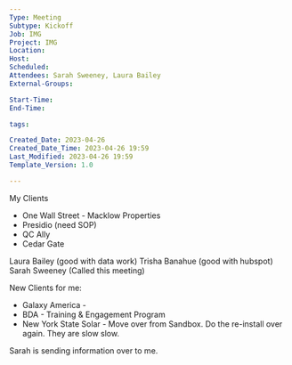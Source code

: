 ```yaml
---
Type: Meeting
Subtype: Kickoff
Job: IMG
Project: IMG
Location: 
Host: 
Scheduled: 
Attendees: Sarah Sweeney, Laura Bailey
External-Groups: 

Start-Time: 
End-Time: 

tags: 

Created_Date: 2023-04-26
Created_Date_Time: 2023-04-26 19:59
Last_Modified: 2023-04-26 19:59
Template_Version: 1.0

---
```


My Clients
- One Wall Street - Macklow Properties
- Presidio (need SOP)
- QC Ally 
- Cedar Gate

Laura Bailey (good with data work)
Trisha Banahue (good with hubspot)
Sarah Sweeney (Called this meeting)

New Clients for me: 
- Galaxy America - 
- BDA - Training & Engagement Program
- New York State Solar - Move over from Sandbox. Do the re-install over again. They are slow slow.

Sarah is sending information over to me. 
